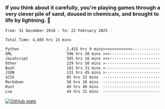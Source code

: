 ### If you think about it carefully, you're playing games through a very clever pile of sand, doused in chemicals, and brought to life by lightning.  👋


<!--START_SECTION:waka-->

```txt
From: 31 December 2018 - To: 22 February 2025

Total Time: 4,605 hrs 15 mins

Python                     2,415 hrs 9 mins>>>>>>>>>>>>>------------   52.45 %
XML                        596 hrs 38 mins >>>----------------------   12.96 %
JavaScript                 565 hrs 16 mins >>>----------------------   12.28 %
Other                      229 hrs 50 mins >------------------------   04.99 %
Bash                       181 hrs 31 mins >------------------------   03.94 %
JSON                       131 hrs 45 mins >------------------------   02.86 %
SCSS                       85 hrs 22 mins  -------------------------   01.85 %
Markdown                   58 hrs 18 mins  -------------------------   01.27 %
Rust                       49 hrs 49 mins  -------------------------   01.08 %
Lua                        44 hrs 31 mins  -------------------------   00.97 %
```

<!--END_SECTION:waka-->

[![GitHub stats](https://github-readme-stats.vercel.app/api?username=XenophonLXH&show_icons=true&theme=dark)](https://github.com/anuraghazra/github-readme-stats)
